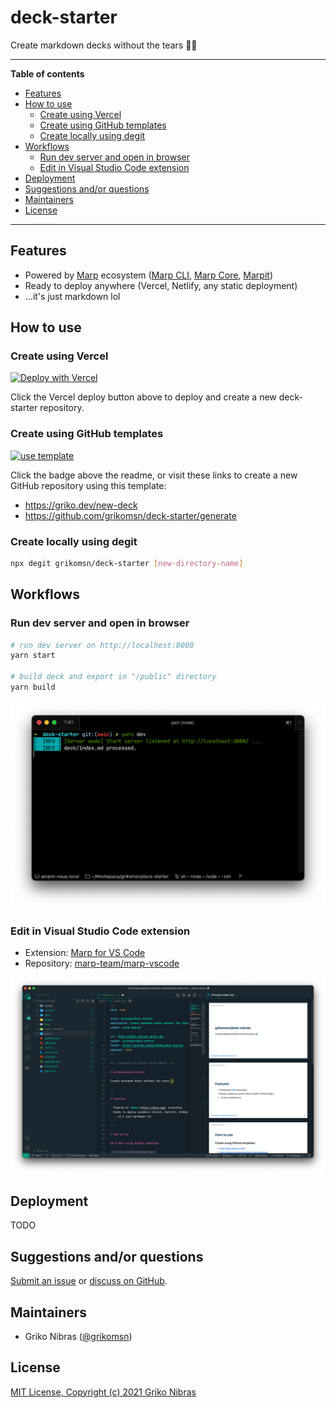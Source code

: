 <!-- markdownlint-disable MD033 MD036 MD041 -->

# deck-starter

Create markdown decks without the tears 🏄‍♂️

---

**Table of contents**

- [Features](#features)
- [How to use](#how-to-use)
  - [Create using Vercel](#create-using-vercel)
  - [Create using GitHub templates](#create-using-github-templates)
  - [Create locally using degit](#create-locally-using-degit)
- [Workflows](#workflows)
  - [Run dev server and open in browser](#run-dev-server-and-open-in-browser)
  - [Edit in Visual Studio Code extension](#edit-in-visual-studio-code-extension)
- [Deployment](#deployment)
- [Suggestions and/or questions](#suggestions-andor-questions)
- [Maintainers](#maintainers)
- [License](#license)

---

## Features

- Powered by [Marp](https://marp.app) ecosystem ([Marp CLI](https://github.com/marp-team/marp-cli), [Marp Core](https://github.com/marp-team/marp-core), [Marpit](https://marpit.marp.app/))
- Ready to deploy anywhere (Vercel, Netlify, any static deployment)
- ...it's just markdown lol

## How to use

### Create using Vercel

[![Deploy with Vercel](https://vercel.com/button)](https://vercel.com/new/clone?repository-url=https%3A%2F%2Fgithub.com%2Fgrikomsn%2Fdeck-starter)

Click the Vercel deploy button above to deploy and create a new deck-starter repository.

### Create using GitHub templates

[![use template](https://badgen.net/badge/icon/click%20here%20to%20use%20template?icon=github&label)](https://griko.dev/new-deck)

Click the badge above the readme, or visit these links to create a new GitHub repository using this template:

- <https://griko.dev/new-deck>
- <https://github.com/grikomsn/deck-starter/generate>

### Create locally using degit

```sh
npx degit grikomsn/deck-starter [new-directory-name]
```

## Workflows

### Run dev server and open in browser

```sh
# run dev server on http://localhost:8080
yarn start

# build deck and export in "/public" directory
yarn build
```

![screenshot-dev-server](deck/screenshot-dev-server.png)

### Edit in Visual Studio Code extension

- Extension: [Marp for VS Code](https://marketplace.visualstudio.com/items?itemName=marp-team.marp-vscode)
- Repository: [marp-team/marp-vscode](https://github.com/marp-team/marp-vscode)

![screenshot-vscode](deck/screenshot-vscode.png)

## Deployment

TODO

## Suggestions and/or questions

[Submit an issue](https://github.com/grikomsn/deck-starter/issues) or [discuss on GitHub](https://github.com/grikomsn/deck-starter/discussions).

## Maintainers

- Griko Nibras ([@grikomsn](https://github.com/grikomsn))

## License

[MIT License, Copyright (c) 2021 Griko Nibras](./LICENSE)
